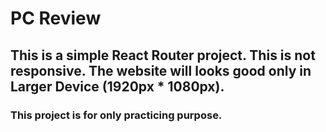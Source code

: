# PC Review
## This is a simple React Router project. This is not responsive. The website will looks good only in Larger Device (1920px * 1080px).
### This project is for only practicing purpose.
